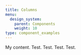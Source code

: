 ```yaml
---
title: Columns
menu:
  design_system:
    parent: Components
    weight: 10
type: component_examples
---
```


My content. Test. Test. Test. Test.